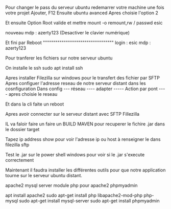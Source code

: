 

Pour changer le pass du serveur ubuntu
redemarrer votre machine une fois votre projet Ajouter, F12
Ensuite ubuntu avanced
Apres choisie l'option 2

Et ensuite Option Root
valide et mettre
mount -o remount,rw /
passwd esic

nouveau mdp : azerty123 (Desactiver le clavier numérique)

Et fini par Reboot
""""""""""""""""""""""""""""""""""
login : esic
mdp : azerty123


Pour tranferer les fichiers sur notre serveur ubuntu

On installe le ssh
sudo apt install ssh

Apres installer Filezilla sur windows pour le transfert des fichier par SFTP
Apres configuer l'adresse reseau de notre serveur distant dans les cosnfiguration
Dans config --- réseau ---- adapter ----- Action par pont ---- apres choisie le reseau

Et dans la cli faite un reboot


Apres avoir connecter sur le serveur distant avec SFTP Fillezilla

IL va faloir faire un faire un BUILD MAVEN pour recuperer le fichire .jar dans le dossier target

Tapez ip address show pour voir l'adresse ip ou  host à renseigner le dans filezilla sftp

Test le .jar sur le power shell windows pour voir si le .jar s'execute correctement

Maintenant il faudra installer les différentes outils pour que notre application tourne sur le serveur ubuntu distant.

apache2
mysql server
module php pour apache2
phpmyadmin

apt install apache2
sudo apt-get install php libapache2-mod-php php-mysql
sudo apt-get install mysql-server
sudo apt-get install phpmyadmin








